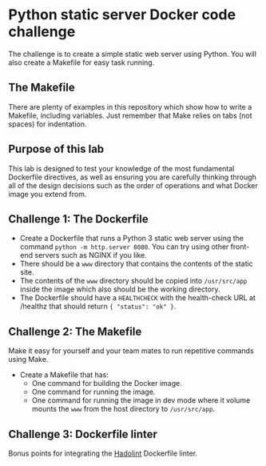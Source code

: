 # Python static server Docker code challenge

The challenge is to create a simple static web server using Python. You will also create a Makefile for easy task running. 

## The Makefile

There are plenty of examples in this repository which show how to write a Makefile, including variables. Just remember that Make relies on tabs (not spaces) for indentation.

## Purpose of this lab

This lab is designed to test your knowledge of the most fundamental Dockerfile
directives, as well as ensuring you are carefully thinking through all of the design decisions such as the order of operations and what Docker image you extend from.

## Challenge 1: The Dockerfile

- Create a Dockerfile that runs a Python 3 static web server using the command `python -m http.server 8080`. You can try using other front-end servers such as NGINX if you like.
- There should be a `www` directory that contains the contents of the static site.
- The contents of the `www` directory should be copied into `/usr/src/app` inside the image which also should be the working directory.
- The Dockerfile should have a `HEALTHCHECK` with the health-check URL at /healthz that should return `{ "status": "ok" }`.

## Challenge 2: The Makefile

Make it easy for yourself and your team mates to run repetitive commands using Make.

- Create a Makefile that has:
  - One command for building the Docker image.
  - One command for running the image.
  - One command for running the image in dev mode where it volume mounts the `www` from the host directory to `/usr/src/app`.

## Challenge 3: Dockerfile linter

Bonus points for integrating the [Hadolint](https://github.com/hadolint/hadolint) Dockerfile linter.
